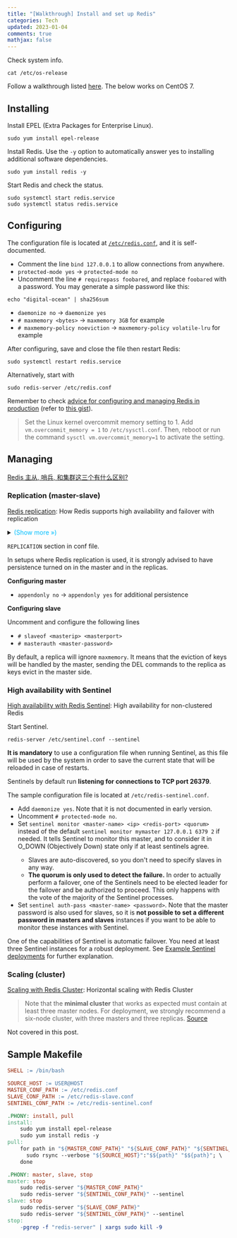 ```yaml
---
title: "[Walkthrough] Install and set up Redis"
categories: Tech
updated: 2023-01-04
comments: true
mathjax: false
---
```


Check system info.

```shell
cat /etc/os-release
```

Follow a walkthrough listed [here](https://www.digitalocean.com/community/tutorial_collections/how-to-install-and-secure-redis). The below works on CentOS 7.

<!-- more -->

## Installing

Install EPEL (Extra Packages for Enterprise Linux).

```shell
sudo yum install epel-release
```

Install Redis. Use the `-y` option to automatically answer yes to installing additional software dependencies.

```shell
sudo yum install redis -y
```

Start Redis and check the status.

```shell
sudo systemctl start redis.service
sudo systemctl status redis.service
```

## Configuring

The configuration file is located at [`/etc/redis.conf`](https://raw.githubusercontent.com/redis/redis/3.2/redis.conf), and it is self-documented.

- Comment the line `bind 127.0.0.1` to allow connections from anywhere.
- `protected-mode yes` -> `protected-mode no`
- Uncomment the line `# requirepass foobared`, and replace `foobared` with a password. You may generate a simple password like this:

```shell
echo "digital-ocean" | sha256sum
```

- `daemonize no` -> `daemonize yes`
- `# maxmemory <bytes>` -> `maxmemory 3GB` for example
- `# maxmemory-policy noeviction` -> `maxmemory-policy volatile-lru` for example

After configuring, save and close the file then restart Redis:

```shell
sudo systemctl restart redis.service
```

Alternatively, start with

```shell
sudo redis-server /etc/redis.conf
```

Remember to check [advice for configuring and managing Redis in production](https://redis.io/docs/management/admin/) (refer to [this gist](https://gist.github.com/kapkaev/4619127)).

> Set the Linux kernel overcommit memory setting to 1. Add `vm.overcommit_memory = 1` to `/etc/sysctl.conf`. Then, reboot or run the command `sysctl vm.overcommit_memory=1` to activate the setting.

## Managing

[Redis 主从, 哨兵, 和集群这三个有什么区别?](https://www.zhihu.com/question/293357668/answer/2485282875)

### Replication (master-slave)

[Redis replication](https://redis.io/docs/management/replication/): How Redis supports high availability and failover with replication

<details><summary><b></b><font color="deepskyblue"> (Show more &raquo;)</font></summary>
<p>The replica will automatically reconnect to the master every time the link breaks, and will attempt to be an exact copy of it <em>regardless</em> of what happens to the master.</p>
<p>Redis uses by default asynchronous replication with low latency and high performance.</p>
<p>Since Redis 2.6 by default slaves are read-only.</p></details>

`REPLICATION` section in conf file.

In setups where Redis replication is used, it is strongly advised to have persistence turned on in the master and in the replicas.

**Configuring master**

- `appendonly no` -> `appendonly yes` for additional persistence

**Configuring slave**

Uncomment and configure the following lines

- `# slaveof <masterip> <masterport>`
- `# masterauth <master-password>`

By default, a replica will ignore `maxmemory`. It means that the eviction of keys will be handled by the master, sending the DEL commands to the replica as keys evict in the master side.

### High availability with Sentinel

[High availability with Redis Sentinel](https://redis.io/docs/management/sentinel/): High availability for non-clustered Redis

Start Sentinel.

```shell
redis-server /etc/sentinel.conf --sentinel
```

**It is mandatory** to use a configuration file when running Sentinel, as this file will be used by the system in order to save the current state that will be reloaded in case of restarts.

Sentinels by default run **listening for connections to TCP port 26379**.

The sample configuration file is located at `/etc/redis-sentinel.conf`.

- Add `daemonize yes`. Note that it is not documented in early version.
- Uncomment `# protected-mode no`.
- Set `sentinel monitor <master-name> <ip> <redis-port> <quorum>` instead of the default `sentinel monitor mymaster 127.0.0.1 6379 2` if needed. It tells Sentinel to monitor this master, and to consider it in O_DOWN (Objectively Down) state only if at least <quorum> sentinels agree. 
    - Slaves are auto-discovered, so you don't need to specify slaves in any way.
    - **The quorum is only used to detect the failure.** In order to actually perform a failover, one of the Sentinels need to be elected leader for the failover and be authorized to proceed. This only happens with the vote of the majority of the Sentinel processes.
- Set `sentinel auth-pass <master-name> <password>`. Note that the master password is also used for slaves, so it is **not possible to set a different password in masters and slaves** instances if you want to be able to monitor these instances with Sentinel.

One of the capabilities of Sentinel is automatic failover. You need at least three Sentinel instances for a robust deployment. See [Example Sentinel deployments](https://redis.io/docs/management/sentinel/#example-sentinel-deployments) for further explanation.

### Scaling (cluster)

[Scaling with Redis Cluster](https://redis.io/docs/management/scaling/): Horizontal scaling with Redis Cluster

> Note that the **minimal cluster** that works as expected must contain at least three master nodes. For deployment, we strongly recommend a six-node cluster, with three masters and three replicas. [Source](https://redis.io/docs/management/scaling/#redis-cluster-configuration-parameters:~:text=Note%20that%20the%20minimal%20cluster%20that%20works%20as%20expected%20must%20contain%20at%20least%20three%20master%20nodes.%20For%20deployment%2C%20we%20strongly%20recommend%20a%20six-node%20cluster%2C%20with%20three%20masters%20and%20three%20replicas.)

Not covered in this post.

## Sample Makefile

```makefile
SHELL := /bin/bash

SOURCE_HOST := USER@HOST
MASTER_CONF_PATH := /etc/redis.conf
SLAVE_CONF_PATH := /etc/redis-slave.conf
SENTINEL_CONF_PATH := /etc/redis-sentinel.conf

.PHONY: install, pull
install:
	sudo yum install epel-release
	sudo yum install redis -y
pull:
	for path in "${MASTER_CONF_PATH}" "${SLAVE_CONF_PATH}" "${SENTINEL_CONF_PATH}"; do \
	  sudo rsync --verbose "${SOURCE_HOST}":"$${path}" "$${path}"; \
	done

.PHONY: master, slave, stop
master: stop
	sudo redis-server "${MASTER_CONF_PATH}"
	sudo redis-server "${SENTINEL_CONF_PATH}" --sentinel
slave: stop
	sudo redis-server "${SLAVE_CONF_PATH}"
	sudo redis-server "${SENTINEL_CONF_PATH}" --sentinel
stop:
	-pgrep -f "redis-server" | xargs sudo kill -9
```